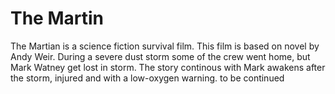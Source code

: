 # The Martin
The Martian is a science fiction survival film. This film is based on novel by Andy Weir. During a severe dust storm some of the crew went home, but Mark Watney get lost in storm.
The story continous with Mark awakens after the storm, injured and with a low-oxygen warning.
to be continued